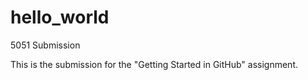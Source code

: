 # hello_world
5051 Submission

This is the submission for the "Getting Started in GitHub" assignment.
